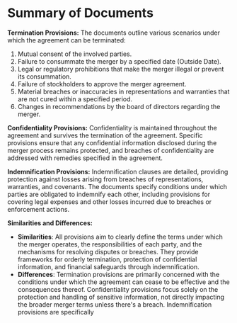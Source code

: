 # Summary of Documents

**Termination Provisions:**
The documents outline various scenarios under which the agreement can be terminated:
1. Mutual consent of the involved parties.
2. Failure to consummate the merger by a specified date (Outside Date).
3. Legal or regulatory prohibitions that make the merger illegal or prevent its consummation.
4. Failure of stockholders to approve the merger agreement.
5. Material breaches or inaccuracies in representations and warranties that are not cured within a specified period.
6. Changes in recommendations by the board of directors regarding the merger.

**Confidentiality Provisions:**
Confidentiality is maintained throughout the agreement and survives the termination of the agreement. Specific provisions ensure that any confidential information disclosed during the merger process remains protected, and breaches of confidentiality are addressed with remedies specified in the agreement.

**Indemnification Provisions:**
Indemnification clauses are detailed, providing protection against losses arising from breaches of representations, warranties, and covenants. The documents specify conditions under which parties are obligated to indemnify each other, including provisions for covering legal expenses and other losses incurred due to breaches or enforcement actions.

**Similarities and Differences:**
- **Similarities**: All provisions aim to clearly define the terms under which the merger operates, the responsibilities of each party, and the mechanisms for resolving disputes or breaches. They provide frameworks for orderly termination, protection of confidential information, and financial safeguards through indemnification.
- **Differences**: Termination provisions are primarily concerned with the conditions under which the agreement can cease to be effective and the consequences thereof. Confidentiality provisions focus solely on the protection and handling of sensitive information, not directly impacting the broader merger terms unless there's a breach. Indemnification provisions are specifically